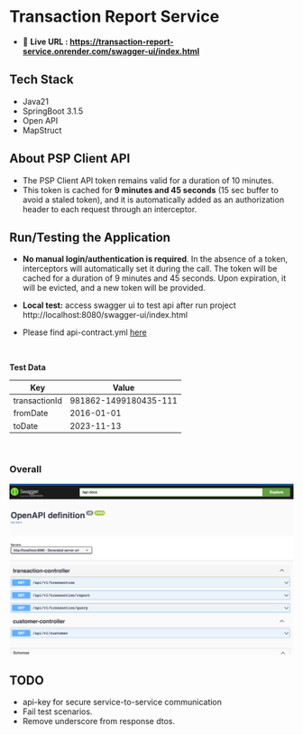 # Transaction Report Service

- 🚀 **Live URL : https://transaction-report-service.onrender.com/swagger-ui/index.html**

## Tech Stack

- Java21 
- SpringBoot 3.1.5
- Open API
- MapStruct

## About PSP Client API

- The PSP Client API token remains valid for a duration of 10 minutes.
- This token is cached for **9 minutes and 45 seconds** (15 sec buffer to avoid a staled token), and it is automatically
  added as an authorization header to each request through an interceptor.

## Run/Testing the Application

- **No manual login/authentication is required**. In the absence of a token, interceptors will automatically set it during
  the call.
  The token will be cached for a duration of 9 minutes and 45 seconds. Upon expiration, it will be evicted, and a new
  token will be provided.

- **Local test:** access swagger ui to test api after run project http://localhost:8080/swagger-ui/index.html
- Please find api-contract.yml [here](src/main/resources/api-contract.yml)

<br/> 

**Test Data**

| Key           | Value                 |
|---------------|-----------------------|
| transactionId | 981862-1499180435-111 |
| fromDate      | 2016-01-01            |
| toDate        | 2023-11-13            |


<br/>  

### Overall

![img.png](doc/swagger.png)
 

## TODO

- api-key for secure service-to-service communication
- Fail test scenarios.
- Remove underscore from response dtos.


